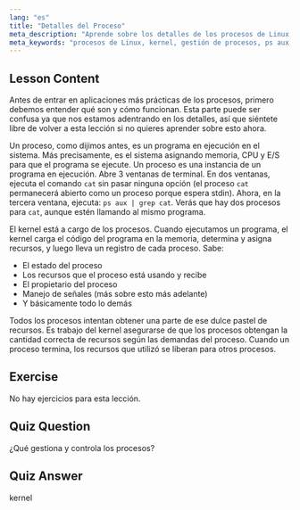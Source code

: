 ```yaml
---
lang: "es"
title: "Detalles del Proceso"
meta_description: "Aprende sobre los detalles de los procesos de Linux, cómo el kernel gestiona los recursos y qué son los procesos. Comprende los conceptos de procesos para principiantes."
meta_keywords: "procesos de Linux, kernel, gestión de procesos, ps aux, tutorial de Linux, guía para principiantes"
---
```


## Lesson Content

Antes de entrar en aplicaciones más prácticas de los procesos, primero debemos entender qué son y cómo funcionan. Esta parte puede ser confusa ya que nos estamos adentrando en los detalles, así que siéntete libre de volver a esta lección si no quieres aprender sobre esto ahora.

Un proceso, como dijimos antes, es un programa en ejecución en el sistema. Más precisamente, es el sistema asignando memoria, CPU y E/S para que el programa se ejecute. Un proceso es una instancia de un programa en ejecución. Abre 3 ventanas de terminal. En dos ventanas, ejecuta el comando `cat` sin pasar ninguna opción (el proceso `cat` permanecerá abierto como un proceso porque espera stdin). Ahora, en la tercera ventana, ejecuta: `ps aux | grep cat`. Verás que hay dos procesos para `cat`, aunque estén llamando al mismo programa.

El kernel está a cargo de los procesos. Cuando ejecutamos un programa, el kernel carga el código del programa en la memoria, determina y asigna recursos, y luego lleva un registro de cada proceso. Sabe:

- El estado del proceso
- Los recursos que el proceso está usando y recibe
- El propietario del proceso
- Manejo de señales (más sobre esto más adelante)
- Y básicamente todo lo demás

Todos los procesos intentan obtener una parte de ese dulce pastel de recursos. Es trabajo del kernel asegurarse de que los procesos obtengan la cantidad correcta de recursos según las demandas del proceso. Cuando un proceso termina, los recursos que utilizó se liberan para otros procesos.

## Exercise

No hay ejercicios para esta lección.

## Quiz Question

¿Qué gestiona y controla los procesos?

## Quiz Answer

kernel
